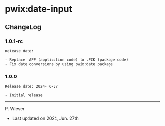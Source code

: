 # pwix:date-input

## ChangeLog

### 1.0.1-rc

    Release date:

    - Replace .APP (application code) to .PCK (package code)
    - Fix date conversions by using pwix:date package

### 1.0.0

    Release date: 2024- 6-27

    - Initial release

---
P. Wieser
- Last updated on 2024, Jun. 27th
